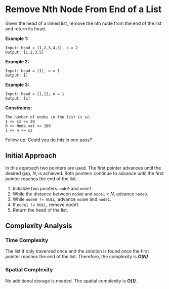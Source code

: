 # Remove Nth Node From End of a List
Given the head of a linked list, remove the nth node from the end of the list and return its head.

**Example 1:**
```
Input: head = [1,2,3,4,5], n = 2
Output: [1,2,3,5]
```

**Example 2:**
```
Input: head = [1], n = 1
Output: []
```

**Example 3:**
```
Input: head = [1,2], n = 1
Output: [1]
```

**Constraints:**
```
The number of nodes in the list is sz.
1 <= sz <= 30
0 <= Node.val <= 100
1 <= n <= sz
```

Follow up: Could you do this in one pass?

## Initial Approach
In this approach two pointers are used. The first pointer advances until the desired gap, *N*, is achieved. Both pointers continue to advance until the first pointer reaches the end of the list.

1. Initialize two pointers `node0` and `node1`.
1. While the distance between `node0` and `node1` < *N*, advance `node0`.
1. While `node0 != NULL`, advance `node0` and `node1`.
1. If `node1 != NULL`, remove node1.
1. Return the head of the list.

## Complexity Analysis
### Time Complexity
The list if only traversed once and the solution is found once the first pointer reaches the end of the list. Therefore, the complexity is *__O(N)__*
### Spatial Complexity
No additional storage is needed. The spatial complexity is *__O(1)__*.

